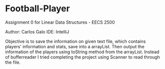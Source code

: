 # Football-Player
Assignment 0 for Linear Data Structures - EECS 2500

Author: Carlos Galo
IDE: IntelliJ

Objective is to save the information on given text file, which contains players' information and stats, save into a arrayList.
Then output the information of the players using toString method from the arrayList.
Instead of bufferreader I tried completing the project using Scanner to read through the file.
